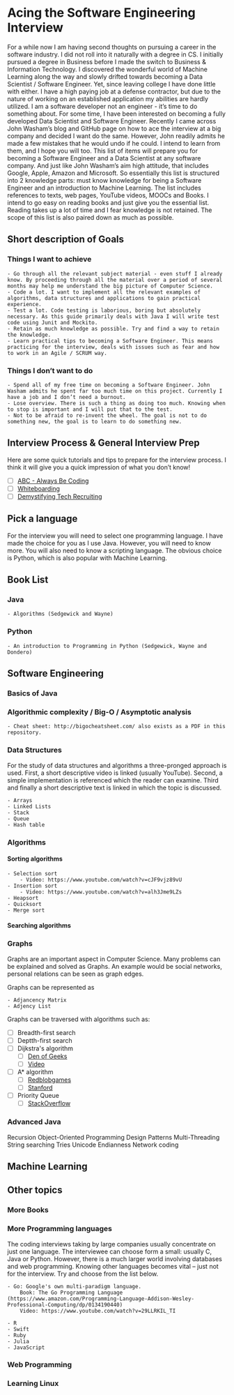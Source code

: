 # Acing the Software Engineering Interview

For a while now I am having second thoughts on pursuing a career in the software industry. I did not roll into it naturally with a degree in CS. I initially pursued a degree in Business before I made the switch to Business & Information Technology. I discovered the wonderful world of Machine Learning along the way and slowly drifted towards becoming a Data Scientist / Software Engineer. Yet, since leaving college I have done little with either. I have a high paying job at a defense contractor, but due to the nature of working on an established application my abilities are hardly utilized. I am a software developer not an engineer - it’s time to do something about.
For some time, I have been interested on becoming a fully developed Data Scientist and Software Engineer. Recently I came across John Washam’s blog and GitHub page on how to ace the interview at a big company and decided I want do the same. However, John readily admits he made a few mistakes that he would undo if he could. I intend to learn from them, and I hope you will too.
This list of items will prepare you for becoming a Software Engineer and a Data Scientist at any software company. And just like John Washam’s aim high attitude, that includes Google, Apple, Amazon and Microsoft.
So essentially this list is structured into 2 knowledge parts: must know knowledge for being a Software Engineer and an introduction to Machine Learning.
The list includes references to texts, web pages, YouTube videos, MOOCs and Books. I intend to go easy on reading books and just give you the essential list. Reading takes up a lot of time and I fear knowledge is not retained. The scope of this list is also paired down as much as possible. 

## Short description of Goals

### Things I want to achieve
	- Go through all the relevant subject material - even stuff I already know. By proceeding through all the material over a period of several months may help me understand the big picture of Computer Science.
	- Code a lot. I want to implement all the relevant examples of algorithms, data structures and applications to gain practical experience.
	- Test a lot. Code testing is laborious, boring but absolutely necessary. As this guide primarily deals with Java I will write test code using Junit and Mockito.
	- Retain as much knowledge as possible. Try and find a way to retain the knowledge.
	- Learn practical tips to becoming a Software Engineer. This means practicing for the interview, deals with issues such as fear and how to work in an Agile / SCRUM way.

### Things I don’t want to do
	- Spend all of my free time on becoming a Software Engineer. John Washam admits he spent far too much time on this project. Currently I have a job and I don’t need a burnout.
	- Lose overview. There is such a thing as doing too much. Knowing when to stop is important and I will put that to the test.
	- Not to be afraid to re-invent the wheel. The goal is not to do something new, the goal is to learn to do something new.

## Interview Process & General Interview Prep
Here are some quick tutorials and tips to prepare for the interview process. I think it will give you a quick impression of what you don’t know!

- [ ] [ABC - Always Be Coding](https://medium.com/always-be-coding/abc-always-be-coding-d5f8051afce2)
- [ ] [Whiteboarding](https://writing.pupius.co.uk/whiteboarding-4df873dbba2e)
- [ ] [Demystifying Tech Recruiting](https://www.youtube.com/watch?v=N233T0epWTs)

## Pick a language
For the interview you will need to select one programming language. I have made the choice for you as I use Java. However, you will need to know more. You will also need to know a scripting language. The obvious choice is Python, which is also popular with Machine Learning.

## Book List
### Java
	- Algorithms (Sedgewick and Wayne)
### Python
	- An introduction to Programming in Python (Sedgewick, Wayne and Dondero)

## Software Engineering
### Basics of Java

### Algorithmic complexity / Big-O / Asymptotic analysis
	- Cheat sheet: http://bigocheatsheet.com/ also exists as a PDF in this repository.

### Data Structures
For the study of data structures and algorithms a three-pronged approach is used. First, a short descriptive video is linked (usually YouTube). Second, a simple implementation is referenced which the reader can examine. Third and finally a short descriptive text is linked in which the topic is discussed.
	
	- Arrays
	- Linked Lists
	- Stack
	- Queue
	- Hash table
	
### Algorithms

#### Sorting algorithms
	- Selection sort
		- Video: https://www.youtube.com/watch?v=cJF9vjz89vU
	- Insertion sort
		- Video: https://www.youtube.com/watch?v=alh3Jme9LZs
	- Heapsort
	- Quicksort
	- Merge sort
#### Searching algorithms

### Graphs
Graphs are an important aspect in Computer Science. Many problems can be explained and solved as Graphs. An example would be social networks, personal relations can be seen as graph edges.

Graphs can be represented as

	- Adjancency Matrix
	- Adjency List
	
Graphs can be traversed with algorithms such as:

- [ ] Breadth-first search
- [ ] Deptth-first search
- [ ] Dijkstra's algorithm
	- [ ] [Den of Geeks](http://www.geeksforgeeks.org/greedy-algorithms-set-6-dijkstras-shortest-path-algorithm/)
	- [ ] [Video](https://www.youtube.com/watch?v=gdmfOwyQlcI)
- [ ] A* algorithm
	- [ ] [Redblobgames](http://www.redblobgames.com/pathfinding/a-star/introduction.html)
	- [ ] [Stanford](http://theory.stanford.edu/~amitp/GameProgramming/AStarComparison.html)
- [ ] Priority Queue
	- [ ] [StackOverflow](http://stackoverflow.com/questions/683041/java-how-do-i-use-a-priorityqueue)

### Advanced Java
Recursion
Object-Oriented Programming
Design Patterns
Multi-Threading
String searching
Tries
Unicode
Endianness
Network coding

## Machine Learning

## Other topics
### More Books
### More Programming languages
The coding interviews taking by large companies usually concentrate on just one language. The interviewee can choose form a small: usually C, Java or Python. However, there is a much larger world involving databases and web programming. Knowing other languages becomes vital – just not for the interview. Try and choose from the list below.
	
	- Go: Google's own multi-paradigm language.
		Book: The Go Programming Language (https://www.amazon.com/Programming-Language-Addison-Wesley-Professional-Computing/dp/0134190440)
		Video: https://www.youtube.com/watch?v=29LLRKIL_TI
		
	- R
	- Swift
	- Ruby
	- Julia
	- JavaScript
	
### Web Programming
### Learning Linux


